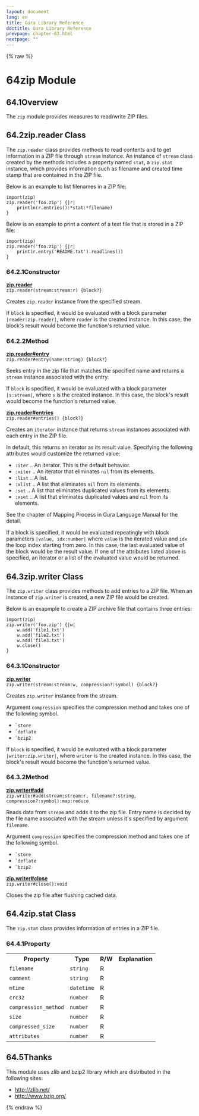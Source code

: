 ```yaml
---
layout: document
lang: en
title: Gura Library Reference
doctitle: Gura Library Reference
prevpage: chapter-63.html
nextpage: ""
---
```

{% raw %}
<h1><span class="caption-index-1">64</span>zip Module</h1>
<h2><span class="caption-index-2">64.1</span><a name="anchor-64-1"></a>Overview</h2>
<p>
The <code class="highlighter-rouge">zip</code> module provides measures to read/write ZIP files.
</p>
<h2><span class="caption-index-2">64.2</span><a name="anchor-64-2"></a>zip.reader Class</h2>
<p>
The <code class="highlighter-rouge">zip.reader</code> class provides methods to read contents and to get information in a ZIP file through <code class="highlighter-rouge">stream</code> instance. An instance of <code class="highlighter-rouge">stream</code> class created by the methods includes a property named <code class="highlighter-rouge">stat</code>, a <code class="highlighter-rouge">zip.stat</code> instance, which provides information such as filename and created time stamp that are contained in the ZIP file.
</p>
<p>
Below is an example to list filenames in a ZIP file:
</p>
<pre class="highlight"><code>import(zip)
zip.reader('foo.zip') {|r|
    println(r.entries():*stat:*filename)
}
</code></pre>
<p>
Below is an example to print a content of a text file that is stored in a ZIP file:
</p>
<pre class="highlight"><code>import(zip)
zip.reader('foo.zip') {|r|
    print(r.entry('README.txt').readlines())
}
</code></pre>
<h3><span class="caption-index-3">64.2.1</span><a name="anchor-64-2-1"></a>Constructor</h3>
<p>
<div><strong style="text-decoration:underline">zip.reader</strong></div>
<div style="margin-bottom:1em"><code>zip.reader(stream:stream:r) {block?}</code></div>
Creates <code class="highlighter-rouge">zip.reader</code> instance from the specified stream.
</p>
<p>
If <code class="highlighter-rouge">block</code> is specified, it would be evaluated with a block parameter <code class="highlighter-rouge">|reader:zip.reader|</code>, where <code class="highlighter-rouge">reader</code> is the created instance. In this case, the block's result would become the function's returned value.
</p>
<h3><span class="caption-index-3">64.2.2</span><a name="anchor-64-2-2"></a>Method</h3>
<p>
<div><strong style="text-decoration:underline">zip.reader#entry</strong></div>
<div style="margin-bottom:1em"><code>zip.reader#entry(name:string) {block?}</code></div>
Seeks entry in the zip file that matches the specified name and returns a <code class="highlighter-rouge">stream</code> instance associated with the entry.
</p>
<p>
If <code class="highlighter-rouge">block</code> is specified, it would be evaluated with a block parameter <code class="highlighter-rouge">|s:stream|</code>, where <code class="highlighter-rouge">s</code> is the created instance. In this case, the block's result would become the function's returned value.
</p>
<p>
<div><strong style="text-decoration:underline">zip.reader#entries</strong></div>
<div style="margin-bottom:1em"><code>zip.reader#entries() {block?}</code></div>
Creates an <code class="highlighter-rouge">iterator</code> instance that returns <code class="highlighter-rouge">stream</code> instances associated with each entry in the ZIP file.
</p>
<p>
In default, this returns an iterator as its result value. Specifying the following attributes would customize the returned value:
</p>
<ul>
<li><code class="highlighter-rouge">:iter</code> .. An iterator. This is the default behavior.</li>
<li><code class="highlighter-rouge">:xiter</code> .. An iterator that eliminates <code class="highlighter-rouge">nil</code> from its elements.</li>
<li><code class="highlighter-rouge">:list</code> .. A list.</li>
<li><code class="highlighter-rouge">:xlist</code> .. A list that eliminates <code class="highlighter-rouge">nil</code> from its elements.</li>
<li><code class="highlighter-rouge">:set</code> ..  A list that eliminates duplicated values from its elements.</li>
<li><code class="highlighter-rouge">:xset</code> .. A list that eliminates duplicated values and <code class="highlighter-rouge">nil</code> from its elements.</li>
</ul>
<p>
See the chapter of Mapping Process in Gura Language Manual for the detail.
</p>
<p>
If a block is specified, it would be evaluated repeatingly with block parameters <code class="highlighter-rouge">|value, idx:number|</code> where <code class="highlighter-rouge">value</code> is the iterated value and <code class="highlighter-rouge">idx</code> the loop index starting from zero. In this case, the last evaluated value of the block would be the result value. If one of the attributes listed above is specified, an iterator or a list of the evaluated value would be returned.
</p>
<h2><span class="caption-index-2">64.3</span><a name="anchor-64-3"></a>zip.writer Class</h2>
<p>
The <code class="highlighter-rouge">zip.writer</code> class provides methods to add entries to a ZIP file. When an instance of <code class="highlighter-rouge">zip.writer</code> is created, a new ZIP file would be created.
</p>
<p>
Below is an exapmple to create a ZIP archive file that contains three entries:
</p>
<pre class="highlight"><code>import(zip)
zip.writer('foo.zip') {|w|
    w.add('file1.txt')
    w.add('file2.txt')
    w.add('file3.txt')
    w.close()
}		
</code></pre>
<h3><span class="caption-index-3">64.3.1</span><a name="anchor-64-3-1"></a>Constructor</h3>
<p>
<div><strong style="text-decoration:underline">zip.writer</strong></div>
<div style="margin-bottom:1em"><code>zip.writer(stream:stream:w, compression?:symbol) {block?}</code></div>
Creates <code class="highlighter-rouge">zip.writer</code> instance from the stream.
</p>
<p>
Argument <code class="highlighter-rouge">compression</code> specifies the compression method and takes one of the following symbol.
</p>
<ul>
<li><code class="highlighter-rouge">`store</code></li>
<li><code class="highlighter-rouge">`deflate</code></li>
<li><code class="highlighter-rouge">`bzip2</code></li>
</ul>
<p>
If <code class="highlighter-rouge">block</code> is specified, it would be evaluated with a block parameter <code class="highlighter-rouge">|writer:zip.writer|</code>, where <code class="highlighter-rouge">writer</code> is the created instance. In this case, the block's result would become the function's returned value.
</p>
<h3><span class="caption-index-3">64.3.2</span><a name="anchor-64-3-2"></a>Method</h3>
<p>
<div><strong style="text-decoration:underline">zip.writer#add</strong></div>
<div style="margin-bottom:1em"><code>zip.writer#add(stream:stream:r, filename?:string, compression?:symbol):map:reduce</code></div>
Reads data from <code class="highlighter-rouge">stream</code> and adds it to the zip file. Entry name is decided by the file name associated with the stream unless it's specified by argument <code class="highlighter-rouge">filename</code>.
</p>
<p>
Argument <code class="highlighter-rouge">compression</code> specifies the compression method and takes one of the following symbol.
</p>
<ul>
<li><code class="highlighter-rouge">`store</code></li>
<li><code class="highlighter-rouge">`deflate</code></li>
<li><code class="highlighter-rouge">`bzip2</code></li>
</ul>
<p>
<div><strong style="text-decoration:underline">zip.writer#close</strong></div>
<div style="margin-bottom:1em"><code>zip.writer#close():void</code></div>
Closes the zip file after flushing cached data.
</p>
<h2><span class="caption-index-2">64.4</span><a name="anchor-64-4"></a>zip.stat Class</h2>
<p>
The <code class="highlighter-rouge">zip.stat</code> class provides information of entries in a ZIP file.
</p>
<h3><span class="caption-index-3">64.4.1</span><a name="anchor-64-4-1"></a>Property</h3>
<p>
<table class="table">
<tr>
<th>
Property</th>
<th>
Type</th>
<th>
R/W</th>
<th>
Explanation</th>
</tr>


<tr>
<td>
<code>filename</code></td>
<td>
<code>string</code></td>
<td>
R</td>

<td>
</td>
</tr>


<tr>
<td>
<code>comment</code></td>
<td>
<code>string</code></td>
<td>
R</td>

<td>
</td>
</tr>


<tr>
<td>
<code>mtime</code></td>
<td>
<code>datetime</code></td>
<td>
R</td>

<td>
</td>
</tr>


<tr>
<td>
<code>crc32</code></td>
<td>
<code>number</code></td>
<td>
R</td>

<td>
</td>
</tr>


<tr>
<td>
<code>compression_method</code></td>
<td>
<code>number</code></td>
<td>
R</td>

<td>
</td>
</tr>


<tr>
<td>
<code>size</code></td>
<td>
<code>number</code></td>
<td>
R</td>

<td>
</td>
</tr>


<tr>
<td>
<code>compressed_size</code></td>
<td>
<code>number</code></td>
<td>
R</td>

<td>
</td>
</tr>


<tr>
<td>
<code>attributes</code></td>
<td>
<code>number</code></td>
<td>
R</td>

<td>
</td>
</tr>


</table>

</p>
<h2><span class="caption-index-2">64.5</span><a name="anchor-64-5"></a>Thanks</h2>
<p>
This module uses zlib and bzip2 library which are distributed in the following sites:
</p>
<ul>
<li><a href="http://zlib.net/">http://zlib.net/</a></li>
<li><a href="http://www.bzip.org/">http://www.bzip.org/</a></li>
</ul>
<p />

{% endraw %}
